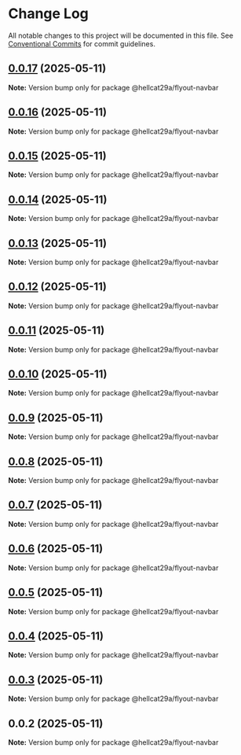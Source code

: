 # Change Log

All notable changes to this project will be documented in this file.
See [Conventional Commits](https://conventionalcommits.org) for commit guidelines.

## [0.0.17](https://github.com/hellcat29A/portfolio-workspace/compare/@hellcat29a/flyout-navbar@0.0.16...@hellcat29a/flyout-navbar@0.0.17) (2025-05-11)

**Note:** Version bump only for package @hellcat29a/flyout-navbar





## [0.0.16](https://github.com/hellcat29A/portfolio-workspace/compare/@hellcat29a/flyout-navbar@0.0.15...@hellcat29a/flyout-navbar@0.0.16) (2025-05-11)

**Note:** Version bump only for package @hellcat29a/flyout-navbar





## [0.0.15](https://github.com/hellcat29A/portfolio-workspace/compare/@hellcat29a/flyout-navbar@0.0.14...@hellcat29a/flyout-navbar@0.0.15) (2025-05-11)

**Note:** Version bump only for package @hellcat29a/flyout-navbar





## [0.0.14](https://github.com/hellcat29A/portfolio-workspace/compare/@hellcat29a/flyout-navbar@0.0.13...@hellcat29a/flyout-navbar@0.0.14) (2025-05-11)

**Note:** Version bump only for package @hellcat29a/flyout-navbar





## [0.0.13](https://github.com/hellcat29A/portfolio-workspace/compare/@hellcat29a/flyout-navbar@0.0.12...@hellcat29a/flyout-navbar@0.0.13) (2025-05-11)

**Note:** Version bump only for package @hellcat29a/flyout-navbar





## [0.0.12](https://github.com/hellcat29A/portfolio-workspace/compare/@hellcat29a/flyout-navbar@0.0.11...@hellcat29a/flyout-navbar@0.0.12) (2025-05-11)

**Note:** Version bump only for package @hellcat29a/flyout-navbar





## [0.0.11](https://github.com/hellcat29A/portfolio-workspace/compare/@hellcat29a/flyout-navbar@0.0.10...@hellcat29a/flyout-navbar@0.0.11) (2025-05-11)

**Note:** Version bump only for package @hellcat29a/flyout-navbar





## [0.0.10](https://github.com/hellcat29A/portfolio-workspace/compare/@hellcat29a/flyout-navbar@0.0.9...@hellcat29a/flyout-navbar@0.0.10) (2025-05-11)

**Note:** Version bump only for package @hellcat29a/flyout-navbar





## [0.0.9](https://github.com/hellcat29A/portfolio-workspace/compare/@hellcat29a/flyout-navbar@0.0.8...@hellcat29a/flyout-navbar@0.0.9) (2025-05-11)

**Note:** Version bump only for package @hellcat29a/flyout-navbar





## [0.0.8](https://github.com/hellcat29A/portfolio-workspace/compare/@hellcat29a/flyout-navbar@0.0.7...@hellcat29a/flyout-navbar@0.0.8) (2025-05-11)

**Note:** Version bump only for package @hellcat29a/flyout-navbar





## [0.0.7](https://github.com/hellcat29A/portfolio-workspace/compare/@hellcat29a/flyout-navbar@0.0.6...@hellcat29a/flyout-navbar@0.0.7) (2025-05-11)

**Note:** Version bump only for package @hellcat29a/flyout-navbar





## [0.0.6](https://github.com/hellcat29A/portfolio-workspace/compare/@hellcat29a/flyout-navbar@0.0.5...@hellcat29a/flyout-navbar@0.0.6) (2025-05-11)

**Note:** Version bump only for package @hellcat29a/flyout-navbar





## [0.0.5](https://github.com/hellcat29A/portfolio-workspace/compare/@hellcat29a/flyout-navbar@0.0.4...@hellcat29a/flyout-navbar@0.0.5) (2025-05-11)

**Note:** Version bump only for package @hellcat29a/flyout-navbar





## [0.0.4](https://github.com/hellcat29A/portfolio-workspace/compare/@hellcat29a/flyout-navbar@0.0.3...@hellcat29a/flyout-navbar@0.0.4) (2025-05-11)

**Note:** Version bump only for package @hellcat29a/flyout-navbar





## [0.0.3](https://github.com/hellcat29A/portfolio-workspace/compare/@hellcat29a/flyout-navbar@0.0.2...@hellcat29a/flyout-navbar@0.0.3) (2025-05-11)

**Note:** Version bump only for package @hellcat29a/flyout-navbar





## 0.0.2 (2025-05-11)

**Note:** Version bump only for package @hellcat29a/flyout-navbar
